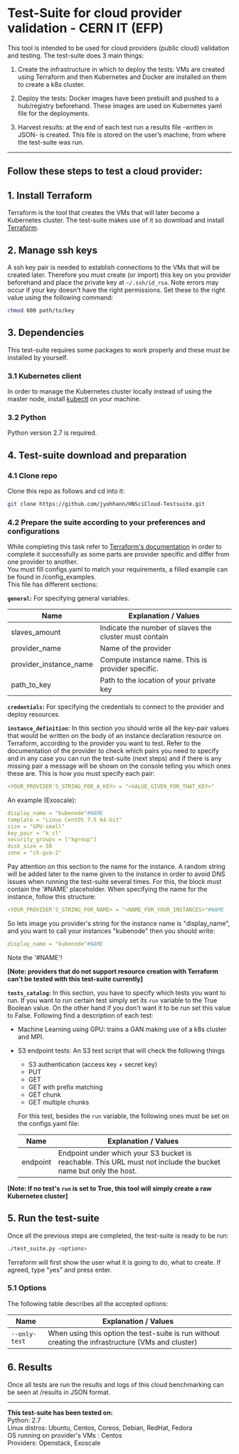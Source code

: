 # Test-Suite for cloud provider validation - CERN IT (EFP)

This tool is intended to be used for cloud providers (public cloud) validation and testing. The test-suite does 3 main things:

1) Create the infrastructure in which to deploy the tests: VMs are created using Terraform and then Kubernetes and Docker are installed on them to create a k8s cluster.

2) Deploy the tests: Docker images have been prebuilt and pushed to a hub/registry beforehand. These images are used on Kubernetes yaml file for the deployments.

3) Harvest results: at the end of each test run a results file -written in JSON- is created. This file is stored on the user’s machine, from where the test-suite was run.

*****

## Follow these steps to test a cloud provider:

## 1. Install Terraform
Terraform is the tool that creates the VMs that will later become a Kubernetes cluster. The test-suite makes use of it so download and install [Terraform](https://learn.hashicorp.com/terraform/getting-started/install.html).

## 2. Manage ssh keys
A ssh key pair is needed to establish connections to the VMs that will be created later. Therefore you must create (or import) this key on you provider beforehand and place the private key at `~/.ssh/id_rsa`.
Note errors may occur if your key doesn't have the right permissions. Set these to the right value using the following command:
```bash
chmod 600 path/to/key
```

## 3. Dependencies
This test-suite requires some packages to work properly and these must be installed by yourself.
### 3.1 Kubernetes client
In order to manage the Kubernetes cluster locally instead of using the master node, install [kubectl](https://kubernetes.io/docs/tasks/tools/install-kubectl/) on your machine.
### 3.2 Python
Python version 2.7 is required.

## 4. Test-suite download and preparation
### 4.1 Clone repo
Clone this repo as follows and cd into it:
```bash
git clone https://github.com/jyohhann/HNSciCloud-Testsuite.git
```
### 4.2 Prepare the suite according to your preferences and configurations
While completing this task refer to [Terraform's documentation](https://www.terraform.io/docs/providers/) in order to complete it successfully as some parts are provider specific and differ from one provider to another.  
You must fill configs.yaml to match your requirements, a filled example can be found in /config_examples.  
This file has different sections:

__`general`:__
For specifying general variables.

| Name	| Explanation / Values |
| ------------- | ---------------------- |
|slaves_amount | Indicate the number of slaves the cluster must contain |
|provider_name | Name of the provider |
|provider_instance_name | Compute instance name. This is provider specific. |
|path_to_key | Path to the location of your private key |


__`credentials`:__
For specifying the credentials to connect to the provider and deploy resources.

__`instance_definition`:__
In this section you should write all the key-pair values that would be written on the body of an instance declaration resource on Terraform, according to the provider you want to test. Refer to the documentation of the provider to check which pairs you need to specify and in any case you can run the test-suite (next steps) and if there is any missing pair a message will be shown on the console telling you which ones these are. This is how you must specify each pair:
```yaml
<YOUR_PROVIDER'S_STRING_FOR_A_KEY> = "<VALUE_GIVEN_FOR_THAT_KEY>"
```
An example (Exoscale):
```yaml
display_name = "kubenode"#NAME
template = "Linux CentOS 7.5 64-bit"
size = "GPU-small"
key_pair = "k_cl"
security_groups = ["kgroup"]
disk_size = 50
zone = "ch-gva-2"
```

Pay attention on this section to the name for the instance. A random string will be added later to the name given to the instance in order to avoid DNS issues when running the test-suite several times. For this, the block must contain the '#NAME' placeholder. When specifying the name for the instance, follow this structure:
```yaml
<YOUR_PROVIDER'S_STRING_FOR_NAME> = "<NAME_FOR_YOUR_INSTANCES>"#NAME
```
So lets image you provider's string for the instance name is "display_name", and you want to call your instances "kubenode" then you should write:
```yaml
display_name = "kubenode"#NAME
```
Note the '#NAME'!

**[Note: providers that do not support resource creation with Terraform can't be tested with this test-suite currently]**

__`tests_catalog`:__
In this section, you have to specify which tests you want to run. If you want to run certain test simply set its `run` variable to the True Boolean value. On the other hand if you don't want it to be run set this value to False. Following find a description of each test:

* Machine Learning using GPU: trains a GAN making use of a k8s cluster and MPI.

* S3 endpoint tests: An S3 test script that will check the following things

  - S3 authentication (access key + secret key)
  - PUT
  - GET
  - GET with prefix matching
  - GET chunk
  - GET multiple chunks

  For this test, besides the `run` variable, the following ones must be set on the configs.yaml file:

  | Name	| Explanation / Values |
  | ------------- | ---------------------- |
  |endpoint | Endpoint under which your S3 bucket is reachable. This URL must not include the bucket name but only the host. |

**[Note: If no test's `run` is set to True, this tool will simply create a raw Kubernetes cluster]**

## 5. Run the test-suite
Once all the previous steps are completed, the test-suite is ready to be run:
```bash
./test_suite.py <options>
```
Terraform will first show the user what it is going to do, what to create. If agreed, type "yes" and press enter.

### 5.1 Options
The following table describes all the accepted options:

| Name	| Explanation / Values |
| ------------- | ---------------------- |
|`--only-test` | When using this option the test-suite is run without creating the infrastructure (VMs and cluster) |

## 6. Results
Once all tests are run the results and logs of this cloud benchmarking can be seen at /results in JSON format.

*****

**This test-suite has been tested on:**  
Python: 2.7  
Linux distros: Ubuntu, Centos, Coreos, Debian, RedHat, Fedora  
OS running on provider's VMs : Centos  
Providers: Openstack, Exoscale  
